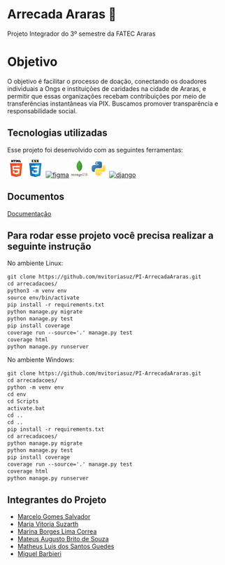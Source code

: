 # Arrecada Araras 🦜
Projeto Integrador do 3º semestre da FATEC Araras

# Objetivo 
O objetivo é facilitar o processo de doação, conectando os doadores individuais a Ongs e instituições de caridades na cidade de Araras, e permitir que essas organizações recebam contribuições por meio de transferências instantâneas via PIX. Buscamos promover transparência e responsabilidade social.

## Tecnologias utilizadas

Esse projeto foi desenvolvido com as seguintes ferramentas:
<p align="left"> 
  <a href="https://www.w3.org/html/" target="_blank" rel="noreferrer"><img src="https://raw.githubusercontent.com/devicons/devicon/master/icons/html5/html5-original-wordmark.svg" alt="html5" width="40" height="40"/></a> 
  <a href="https://www.w3schools.com/css/" target="_blank" rel="noreferrer"> <img src="https://raw.githubusercontent.com/devicons/devicon/master/icons/css3/css3-original-wordmark.svg" alt="css3" width="40" height="40"/></a> 
  <a href="https://www.figma.com/" target="_blank" rel="noreferrer"> <img src="https://www.vectorlogo.zone/logos/figma/figma-icon.svg" alt="figma" width="40" height="40"/></a>
  <a href="https://www.mongodb.com/" target="_blank" rel="noreferrer"> <img src="https://raw.githubusercontent.com/devicons/devicon/master/icons/mongodb/mongodb-original-wordmark.svg" alt="mongodb" width="40" height="40"/></a> 
  <a href="https://www.python.org" target="_blank" rel="noreferrer"> <img src="https://raw.githubusercontent.com/devicons/devicon/master/icons/python/python-original.svg" alt="python" width="40" height="40"/></a> 
  <a href="https://www.djangoproject.com/" target="_blank" rel="noreferrer"> <img src="https://cdn.worldvectorlogo.com/logos/django.svg" alt="django" width="40" height="40"/></a>
</p>

## Documentos
[Documentação](https://github.com/mvitoriasuz/PI-ArrecadaAraras/blob/main/Especificação%20de%20Requisito%20de%20Software/Especificação_de_Requisito_de_Software_v4_Final.pdf)

## Para rodar esse projeto você precisa realizar a seguinte instrução
No ambiente Linux:
```console
git clone https://github.com/mvitoriasuz/PI-ArrecadaAraras.git
cd arrecadacoes/
python3 -m venv env
source env/bin/activate
pip install -r requirements.txt
python manage.py migrate
python manage.py test
pip install coverage
coverage run --source='.' manage.py test
coverage html
python manage.py runserver
```
No ambiente Windows:
```console
git clone https://github.com/mvitoriasuz/PI-ArrecadaAraras.git
cd arrecadacoes/
python -m venv env
cd env
cd Scripts
activate.bat
cd ..
cd ..
pip install -r requirements.txt
cd arrecadacoes/
python manage.py migrate
python manage.py test
pip install coverage
coverage run --source='.' manage.py test 
coverage html
python manage.py runserver
```

## Integrantes do Projeto
- [Marcelo Gomes Salvador](https://github.com/marcelosalvador)
- [Maria Vitoria Suzarth](https://github.com/mvitoriasuz)
- [Marina Borges Lima Correa](https://github.com/mborges007)
- [Mateus Augusto Brito de Souza](https://github.com/MateUZZOO7)
- [Matheus Luis dos Santos Guedes](https://github.com/matheusldsguedes)
- [Miguel Barbieri](https://github.com/M1quantum)

